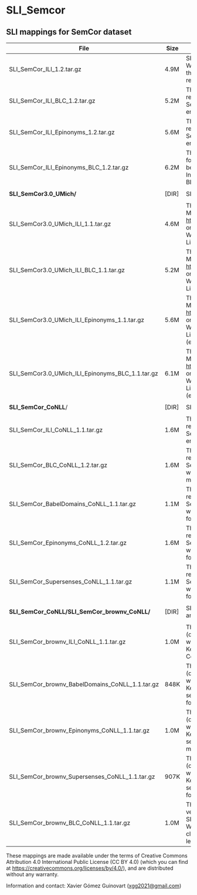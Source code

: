 # SLI_Semcor
## SLI mappings for SemCor dataset

|File|Size|Description|
|----|-----|-------| 
|SLI_SemCor_ILI_1.2.tar.gz|4.9M|SLI mapping for SemCor between WordNet 1.6 Sense Keys and WordNet 3.0 Inter-Lingual Index (ILI). The distribution includes the SLI mapping file and an XML version of SemCor completely retagged with this mapping|
|SLI_SemCor_ILI_BLC_1.2.tar.gz|5.2M|The distribution includes an XML version of SemCor completely retagged with the SLI mapping for SemCor between WordNet 1.6 Sense Keys and WordNet 3.0 Inter-Lingual Index (ILI) and enhanced with semantic classes (BLC)|
|SLI_SemCor_ILI_Epinonyms_1.2.tar.gz|5.6M|The distribution includes an XML version of SemCor completely retagged with the SLI mapping for SemCor between WordNet 1.6 Sense Keys and WordNet 3.0 Inter-Lingual Index (ILI) and enhanced with semantic classes (epinonyms)|
|SLI_SemCor_ILI_Epinonyms_BLC_1.2.tar.gz|6.2M|The distribution includes an XML version of SemCor in XML format completely retagged with the SLI mapping for SemCor between WordNet 1.6 Sense Keys and WordNet 3.0 Inter-Lingual Index (ILI) and enhanced with semantic classes (epinonyms and BLC)|
||||
|**SLI_SemCor3.0_UMich/**|[DIR]|SLI mappings for University of Michigan SemCor dataset|
||||
|SLI_SemCor3.0_UMich_ILI_1.1.tar.gz|4.6M|The distribution includes an XML version of University of Michigan SemCor (available at https://web.eecs.umich.edu/~mihalcea/downloads.html#semcor), originally tagged with WordNet 3.0 Sense Keys (mapped from WordNet 1.6 Sense Keys), projected by SLI to WordNet 3.0 Inter-Lingual Index (ILI)|
|SLI_SemCor3.0_UMich_ILI_BLC_1.1.tar.gz|5.2M|The distribution includes an XML version of University of Michigan SemCor (available at https://web.eecs.umich.edu/~mihalcea/downloads.html#semcor), originally tagged with WordNet 3.0 Sense Keys (mapped from WordNet 1.6 Sense Keys), projected by SLI to WordNet 3.0 Inter-Lingual Index (ILI) and enhanced with semantic classes (BLC)|
|SLI_SemCor3.0_UMich_ILI_Epinonyms_1.1.tar.gz|5.6M|The distribution includes an XML version of University of Michigan SemCor (available at https://web.eecs.umich.edu/~mihalcea/downloads.html#semcor), originally tagged with WordNet 3.0 Sense Keys (mapped from WordNet 1.6 Sense Keys), projected by SLI to WordNet 3.0 Inter-Lingual Index (ILI) and enhanced with semantic classes (epinonyms)|
|SLI_SemCor3.0_UMich_ILI_Epinonyms_BLC_1.1.tar.gz|6.1M|The distribution includes an XML version of University of Michigan SemCor (available at https://web.eecs.umich.edu/~mihalcea/downloads.html#semcor), originally tagged with WordNet 3.0 Sense Keys (mapped from WordNet 1.6 Sense Keys), projected by SLI to WordNet 3.0 Inter-Lingual Index (ILI) and enhanced with semantic classes (epinonyms and BLC)|
||||
|**SLI_SemCor_CoNLL**/|[DIR]|SLI mappings for the SemCor dataset in CoNLL format|
||||
|SLI_SemCor_ILI_CoNLL_1.1.tar.gz|1.6M|The distribution includes a version of the SemCor completely retagged with the SLI mapping for SemCor between WordNet 1.6 Sense Keys and WordNet 3.0 Inter-Lingual Index (ILI), and encoded in CoNLL format for machine learning|
|SLI_SemCor_BLC_CoNLL_1.2.tar.gz|1.6M|The distribution includes a version of the SemCor completely retagged with the SLI mapping for SemCor between WordNet 1.6 Sense Keys and WordNet 3.0 Inter-Lingual Index (ILI), enhanced with semantic classes (BLC), and encoded in CoNLL format for machine learning|
|SLI_SemCor_BabelDomains_CoNLL_1.1.tar.gz|1.1M|The distribution includes a version of the SemCor completely retagged with the SLI mapping for SemCor between WordNet 1.6 Sense Keys and WordNet 3.0 Inter-Lingual Index (ILI), enhanced with semantic classes (BabelDomains), and encoded in CoNLL format for machine learning|
|SLI_SemCor_Epinonyms_CoNLL_1.2.tar.gz|1.6M|The distribution includes a version of the SemCor completely retagged with the SLI mapping for SemCor between WordNet 1.6 Sense Keys and WordNet 3.0 Inter-Lingual Index (ILI), enhanced with semantic classes (epinonyms), and encoded in CoNLL format for machine learning|
|SLI_SemCor_Supersenses_CoNLL_1.1.tar.gz|1.1M|The distribution includes a version of the SemCor completely retagged with the SLI mapping for SemCor between WordNet 1.6 Sense Keys and WordNet 3.0 Inter-Lingual Index (ILI), enhanced with semantic classes (supersenses), and encoded in CoNLL format for machine learning|
||||
|**SLI_SemCor_CoNLL/SLI_SemCor_brownv_CoNLL/**|[DIR]|SLI mappings for the SemCor brownv dataset (only verbs are annotated) in CoNLL format|
||||
|SLI_SemCor_brownv_ILI_CoNLL_1.1.tar.gz|1.0M|The distribution includes a version of of the brownv subcorpus (only verbs are annotated) from SemCor completely retagged with the SLI mapping for SemCor between WordNet 1.6 Sense Keys and WordNet 3.0 Inter-Lingual Index (ILI), and encoded in CoNLL format for machine learning|
|SLI_SemCor_brownv_BabelDomains_CoNLL_1.1.tar.gz|848K|The distribution includes a version of of the brownv subcorpus (only verbs are annotated) from SemCor completely retagged with the SLI mapping for SemCor between WordNet 1.6 Sense Keys and WordNet 3.0 Inter-Lingual Index (ILI), enhanced with semantic classes (BabelDomains), and encoded in CoNLL format for machine learning|
|SLI_SemCor_brownv_Epinonyms_CoNLL_1.1.tar.gz|1.0M|The distribution includes a version of of the brownv subcorpus (only verbs are annotated) from SemCor completely retagged with the SLI mapping for SemCor between WordNet 1.6 Sense Keys and WordNet 3.0 Inter-Lingual Index (ILI), enhanced with semantic classes (epinonyms), and encoded in CoNLL format for machine learning|
|SLI_SemCor_brownv_Supersenses_CoNLL_1.1.tar.gz|907K|The distribution includes a version of of the brownv subcorpus (only verbs are annotated) from SemCor completely retagged with the SLI mapping for SemCor between WordNet 1.6 Sense Keys and WordNet 3.0 Inter-Lingual Index (ILI), enhanced with semantic classes (supersenses), and encoded in CoNLL format for machine learning|
|SLI_SemCor_brownv_BLC_CoNLL_1.1.tar.gz|1.0M|The distribution includes a version of the brownv subcorpus (only verbs are annotated) from SemCor completely retagged with the SLI mapping for SemCor between WordNet 1.6 Sense Keys and WordNet 3.0 Inter-Lingual Index (ILI), enhanced with semantic classes (BLC), and encoded in CoNLL format for machine learning|

These mappings are made available under the terms of Creative Commons Attribution 4.0 International Public License (CC BY 4.0) (which you can find at https://creativecommons.org/licenses/by/4.0/), and are distributed without any warranty.

Information and contact: Xavier Gómez Guinovart (xgg2021@gmail.com)
